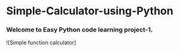 # Simple-Calculator-using-Python

### Welcome to Easy Python code learning project-1.

![Simple function calculator]


